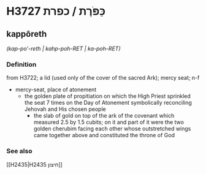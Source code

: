 # H3727 כַּפֹּרֶת / כפרת

## kappôreth

_(kap-po'-reth | kahp-poh-RET | ka-poh-RET)_

### Definition

from H3722; a lid (used only of the cover of the sacred Ark); mercy seat; n-f

- mercy-seat, place of atonement
  - the golden plate of propitiation on which the High Priest sprinkled the seat 7 times on the Day of Atonement symbolically reconciling Jehovah and His chosen people
    - the slab of gold on top of the ark of the covenant which measured 2.5 by 1.5 cubits; on it and part of it were the two golden cherubim facing each other whose outstretched wings came together above and constituted the throne of God

### See also

[[H2435|H2435 חיצון]]
